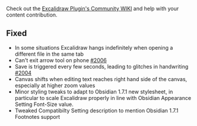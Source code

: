 Check out the [Excalidraw Plugin's Community WIKI](https://excalidraw-obsidian.online/Hobbies/Excalidraw+Blog/WIKI/Welcome+to+the+WIKI) and help with your content contribution.

## Fixed
- In some situations Excalidraw hangs indefinitely when opening a different file in the same tab
- Can't exit arrow tool on phone [#2006](https://github.com/zsviczian/obsidian-excalidraw-plugin/issues/2006)
- Save is triggered every few seconds, leading to glitches in handwriting [#2004](https://github.com/zsviczian/obsidian-excalidraw-plugin/issues/2004)
- Canvas shifts when editing text reaches right hand side of the canvas, especially at higher zoom values
- Minor styling tweaks to adapt to Obsidian 1.7.1 new stylesheet, in particular to scale Excalidraw properly in line with Obsidian Appearance Setting Font-Size value.
- Tweaked Compatibilty Setting description to mention Obsidian 1.7.1 Footnotes support